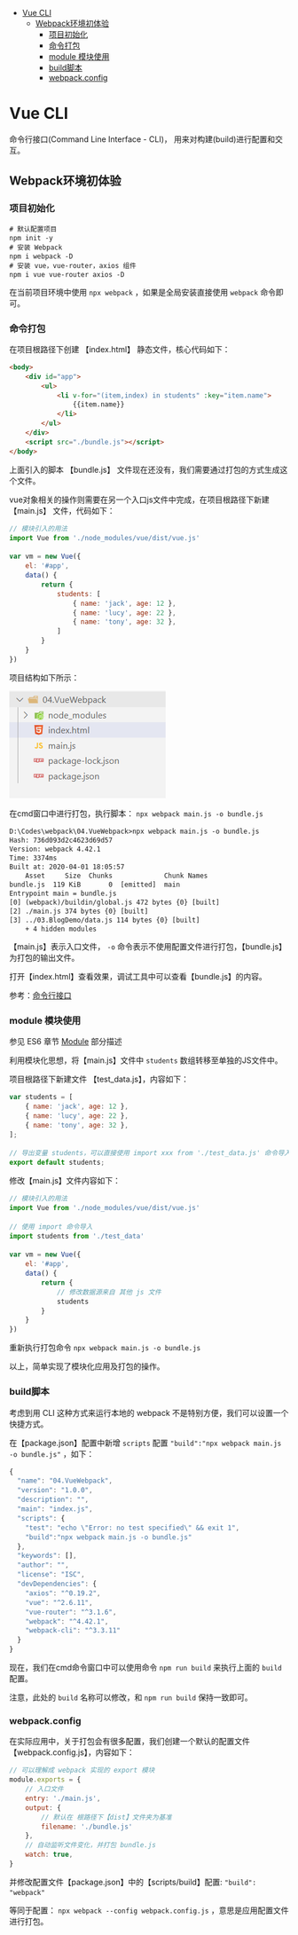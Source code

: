 <!-- TOC -->

- [Vue CLI](#vue-cli)
    - [Webpack环境初体验](#webpack环境初体验)
        - [项目初始化](#项目初始化)
        - [命令打包](#命令打包)
        - [module 模块使用](#module-模块使用)
        - [build脚本](#build脚本)
        - [webpack.config](#webpackconfig)

<!-- /TOC -->

<a id="markdown-vue-cli" name="vue-cli"></a>
# Vue CLI

命令行接口(Command Line Interface - CLI)， 用来对构建(build)进行配置和交互。 

<a id="markdown-webpack环境初体验" name="webpack环境初体验"></a>
## Webpack环境初体验

<a id="markdown-项目初始化" name="项目初始化"></a>
### 项目初始化

```shell
# 默认配置项目
npm init -y
# 安装 Webpack 
npm i webpack -D
# 安装 vue，vue-router，axios 组件
npm i vue vue-router axios -D
```

在当前项目环境中使用 `npx webpack` ，如果是全局安装直接使用 `webpack` 命令即可。

<a id="markdown-命令打包" name="命令打包"></a>
### 命令打包
在项目根路径下创建 【index.html】 静态文件，核心代码如下：

```html
<body>
    <div id="app">
        <ul>
            <li v-for="(item,index) in students" :key="item.name">
                {{item.name}}
            </li>
        </ul>
    </div>
    <script src="./bundle.js"></script>
</body>
```

上面引入的脚本 【bundle.js】 文件现在还没有，我们需要通过打包的方式生成这个文件。

vue对象相关的操作则需要在另一个入口js文件中完成，在项目根路径下新建 【main.js】 文件，代码如下：

```js
// 模块引入的用法
import Vue from './node_modules/vue/dist/vue.js'

var vm = new Vue({
    el: '#app',
    data() {
        return {
            students: [
                { name: 'jack', age: 12 },
                { name: 'lucy', age: 22 },
                { name: 'tony', age: 32 },
            ]
        }
    }
})
```

项目结构如下所示：

![](../assets/vue/sample_webpack_结构.png)

在cmd窗口中进行打包，执行脚本： `npx webpack main.js -o bundle.js`

```
D:\Codes\webpack\04.VueWebpack>npx webpack main.js -o bundle.js
Hash: 736d093d2c4623d69d57
Version: webpack 4.42.1
Time: 3374ms
Built at: 2020-04-01 18:05:57
    Asset     Size  Chunks             Chunk Names
bundle.js  119 KiB       0  [emitted]  main
Entrypoint main = bundle.js
[0] (webpack)/buildin/global.js 472 bytes {0} [built]
[2] ./main.js 374 bytes {0} [built]
[3] ../03.BlogDemo/data.js 114 bytes {0} [built]
    + 4 hidden modules
```

【main.js】表示入口文件， `-o` 命令表示不使用配置文件进行打包，【bundle.js】为打包的输出文件。

打开【index.html】查看效果，调试工具中可以查看【bundle.js】的内容。

参考：[命令行接口](https://webpack.docschina.org/api/cli/#%E6%A8%A1%E5%9D%97%E9%85%8D%E7%BD%AE)

<a id="markdown-module-模块使用" name="module-模块使用"></a>
### module 模块使用
参见 ES6 章节 [Module](../JS/ES6.md#module模块) 部分描述

利用模块化思想，将【main.js】文件中 `students` 数组转移至单独的JS文件中。

项目根路径下新建文件 【test_data.js】，内容如下：

```js
var students = [
    { name: 'jack', age: 12 },
    { name: 'lucy', age: 22 },
    { name: 'tony', age: 32 },
];

// 导出变量 students，可以直接使用 import xxx from './test_data.js' 命令导入
export default students;
```

修改【main.js】文件内容如下：

```js
// 模块引入的用法
import Vue from './node_modules/vue/dist/vue.js'

// 使用 import 命令导入
import students from './test_data'

var vm = new Vue({
    el: '#app',
    data() {
        return {
            // 修改数据源来自 其他 js 文件
            students
        }
    }
})
```

重新执行打包命令 `npx webpack main.js -o bundle.js`

以上，简单实现了模块化应用及打包的操作。

<a id="markdown-build脚本" name="build脚本"></a>
### build脚本
考虑到用 CLI 这种方式来运行本地的 webpack 不是特别方便，我们可以设置一个快捷方式。

在【package.json】配置中新增 `scripts` 配置 `"build":"npx webpack main.js -o bundle.js"` ，如下：

```js
{
  "name": "04.VueWebpack",
  "version": "1.0.0",
  "description": "",
  "main": "index.js",
  "scripts": {
    "test": "echo \"Error: no test specified\" && exit 1",
    "build":"npx webpack main.js -o bundle.js"
  },
  "keywords": [],
  "author": "",
  "license": "ISC",
  "devDependencies": {
    "axios": "^0.19.2",
    "vue": "^2.6.11",
    "vue-router": "^3.1.6",
    "webpack": "^4.42.1",
    "webpack-cli": "^3.3.11"
  }
}
```

现在，我们在cmd命令窗口中可以使用命令 `npm run build` 来执行上面的 `build` 配置。

注意，此处的 `build` 名称可以修改，和 `npm run build` 保持一致即可。

<a id="markdown-webpackconfig" name="webpackconfig"></a>
### webpack.config

在实际应用中，关于打包会有很多配置，我们创建一个默认的配置文件 【webpack.config.js】，内容如下：

```js
// 可以理解成 webpack 实现的 export 模块
module.exports = {
    // 入口文件
    entry: './main.js',
    output: {
        // 默认在 根路径下【dist】文件夹为基准
        filename: './bundle.js'
    },
    // 自动监听文件变化，并打包 bundle.js
    watch: true,
}
```

并修改配置文件【package.json】中的【scripts/build】配置: `"build": "webpack"` 

等同于配置： `npx webpack --config webpack.config.js` ，意思是应用配置文件进行打包。










